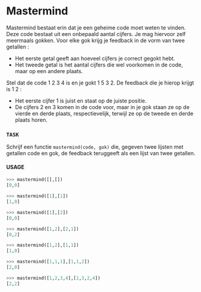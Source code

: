 # Mastermind

Mastermind bestaat erin dat je een geheime code moet weten te vinden. Deze code bestaat uit een onbepaald aantal cijfers. Je mag hiervoor zelf meermaals gokken. Voor elke gok krijg je feedback in de vorm van twee getallen :

* Het eerste getal geeft aan hoeveel cijfers je correct gegokt hebt.
* Het tweede getal is het aantal cijfers die wel voorkomen in de code, maar op een andere plaats.

Stel dat de code 1 2 3 4 is en je gokt 1 5 3 2. De feedback die je hierop krijgt is 1 2 :

* Het eerste cijfer 1 is juist en staat op de juiste positie.
* De cijfers 2 en 3 komen in de code voor, maar in je gok staan ze op de vierde en derde plaats, respectievelijk, terwijl ze op de tweede en derde plaats horen.

### `TASK`
Schrijf een functie `mastermind(code, gok)` die, gegeven twee lijsten met getallen code en gok, de feedback teruggeeft als een lijst van twee getallen.

#### USAGE

```python
>>> mastermind([],[])
[0,0]

>>> mastermind([1],[1])
[1,0]

>>> mastermind([1],[2])
[0,0]

>>> mastermind([1,2],[2,1])
[0,2]

>>> mastermind([1,2],[1,1])
[1,0]

>>> mastermind([1,1,1],[1,1,2])
[2,0]

>>> mastermind([1,2,3,4],[1,3,2,4])
[2,2]
```




